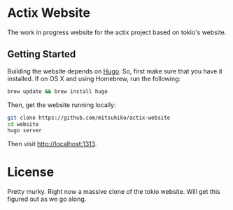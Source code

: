 # Actix Website

The work in progress website for the actix project based on tokio's website.

## Getting Started

Building the website depends on [Hugo](http://gohugo.io). So, first make sure
that you have it installed. If on OS X and using Homebrew, run the following:

```sh
brew update && brew install hugo
```

Then, get the website running locally:

```sh
git clone https://github.com/mitsuhiko/actix-website
cd website
hugo server
```

Then visit [http://localhost:1313](http://localhost:1313).

# License

Pretty murky.  Right now a massive clone of the tokio website.  Will get this
figured out as we go along.
